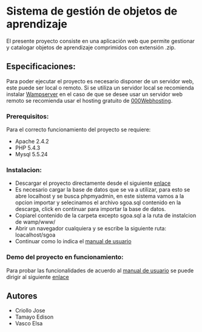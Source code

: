 # Sistema de gestión de objetos de aprendizaje

El presente proyecto consiste en una aplicación web que permite gestionar y catalogar objetos de aprendizaje comprimidos con extensión .zip.

## Especificaciones:

Para poder ejecutar el proyecto es necesario disponer de un servidor web, este puede ser local o remoto. Si se utiliza un servidor local se recomienda instalar [Wampserver](http://www.wampserver.es/) en el caso de que se desee usar un servidor web remoto se recomienda usar el hosting gratuito de [000Webhosting](https://www.000webhost.com/).

### Prerequisitos:
Para el correcto funcionamiento del proyecto se requiere:
* Apache 2.4.2
* PHP 5.4.3
* Mysql 5.5.24

### Instalacion:
* Descargar el proyecto directamente desde el siguiente [enlace](https://github.com/Dayarenth/SistemaDeGestionDeObjetosDeAprendizaje.git)
* Es necesario cargar la base de datos que se va a utilizar, para esto se abre localhost y se busca phpmyadmin, en este sistema vamos a la opcion importar y selecinamos el archivo sgoa.sql contenido en la descarga, click en continuar para importar la base de datos.
* Copiarel contenido de la carpeta excepto sgoa.sql a la ruta de instalcion de wamp/www/ 
* Abrir un navegador cualquiera y se escribe la siguiente ruta: loacalhost/sgoa
* Continuar como lo indica el [manual de usuario](https://github.com/Dayarenth/SistemaDeGestionDeObjetosDeAprendizaje/manual_de_usuario.pdf)

### Demo del proyecto en funcionamiento:
Para probar las funcionalidades de acuerdo al [manual de usuario](https://github.com/Dayarenth/SistemaDeGestionDeObjetosDeAprendizaje/manual_de_usuario.pdf) se puede dirigir al siguiente [enlace](jacr.000webhostapp.com/sgoa/)

## Autores
* Criollo Jose
* Tamayo Edison
* Vasco Elsa

